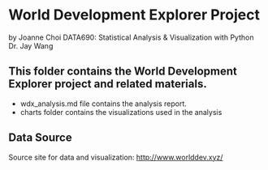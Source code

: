 # World Development Explorer Project
by Joanne Choi
DATA690: Statistical Analysis & Visualization with Python
Dr. Jay Wang

## This folder contains the World Development Explorer project and related materials.
- wdx_analysis.md file contains the analysis report.  
- charts folder contains the visualizations used in the analysis

## Data Source
Source site for data and visualization: http://www.worlddev.xyz/
